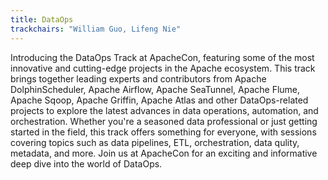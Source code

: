 ```yaml
---
title: DataOps
trackchairs: "William Guo, Lifeng Nie"
---
```

Introducing the DataOps Track at ApacheCon, featuring some of the most innovative and cutting-edge projects in the Apache ecosystem. This track brings together leading experts and contributors from Apache DolphinScheduler, Apache Airflow, Apache SeaTunnel, Apache Flume, Apache Sqoop, Apache Griffin, Apache Atlas and other DataOps-related projects to explore the latest advances in data operations, automation, and orchestration. Whether you're a seasoned data professional or just getting started in the field, this track offers something for everyone, with sessions covering topics such as data pipelines, ETL, orchestration, data qulity, metadata, and more. Join us at ApacheCon for an exciting and informative deep dive into the world of DataOps.
